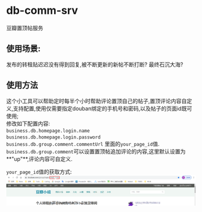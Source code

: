 # db-comm-srv
豆瓣置顶帖服务

## 使用场景:
发布的转租贴迟迟没有得到回复,被不断更新的新帖不断打断? 最终石沉大海?

## 使用方法
这个小工具可以帮助定时每半个小时帮助评论置顶自己的帖子,置顶评论内容自定义,支持配置,使用仅需要指定douban绑定的手机号和密码,以及帖子的页面id既可使用;
<br>修改如下配置内容:
<br>`business.db.homepage.login.name`
<br>`business.db.homepage.login.password`
<br>`business.db.group.comment.commentUrl` 里面的`your_page_id`值.
<br>`business.db.group.comment`可以设置置顶帖追加评论的内容,这里默认设置为**"up"**,评论内容可自定义.

`your_page_id`值的获取方式:
![评论页id](img/coment-page-id.png)
